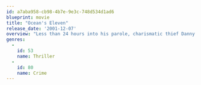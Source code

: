 ```yaml
---
id: a7aba958-cb98-4b7e-9e3c-748d534d1ad6
blueprint: movie
title: "Ocean's Eleven"
release_date: '2001-12-07'
overview: "Less than 24 hours into his parole, charismatic thief Danny Ocean is already rolling out his next plan: In one night, Danny's hand-picked crew of specialists will attempt to steal more than $150 million from three Las Vegas casinos. But to score the cash, Danny risks his chances of reconciling with ex-wife, Tess."
genres:
  -
    id: 53
    name: Thriller
  -
    id: 80
    name: Crime
---
```


